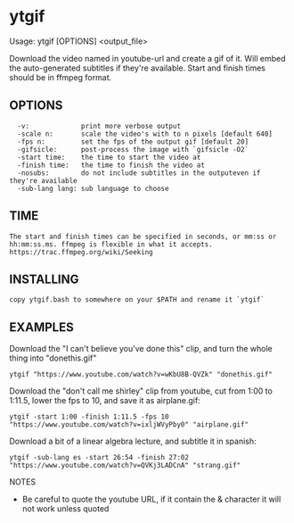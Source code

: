 # ytgif

Usage: ytgif [OPTIONS] <youtube-url> <output_file>

Download the video named in youtube-url and create a gif of it. Will embed the auto-generated subtitles if they're available. Start and finish times should be in ffmpeg format.

## OPTIONS

```
  -v:             print more verbose output
  -scale n:       scale the video's with to n pixels [default 640]
  -fps n:         set the fps of the output gif [default 20]
  -gifsicle:      post-process the image with `gifsicle -O2`
  -start time:    the time to start the video at
  -finish time:   the time to finish the video at
  -nosubs:        do not include subtitles in the outputeven if they're available
  -sub-lang lang: sub language to choose
```

## TIME

    The start and finish times can be specified in seconds, or mm:ss or hh:mm:ss.ms. ffmpeg is flexible in what it accepts. https://trac.ffmpeg.org/wiki/Seeking

## INSTALLING

    copy ytgif.bash to somewhere on your $PATH and rename it `ytgif`

## EXAMPLES

Download the "I can't believe you've done this" clip, and turn the whole thing into "donethis.gif"

    ytgif "https://www.youtube.com/watch?v=wKbU8B-QVZk" "donethis.gif"

Download the "don't call me shirley" clip from youtube, cut from 1:00 to 1:11.5, lower the fps to 10, and save it as airplane.gif:

    ytgif -start 1:00 -finish 1:11.5 -fps 10 "https://www.youtube.com/watch?v=ixljWVyPby0" "airplane.gif"

Download a bit of a linear algebra lecture, and subtitle it in spanish:

    ytgif -sub-lang es -start 26:54 -finish 27:02 "https://www.youtube.com/watch?v=QVKj3LADCnA" "strang.gif"

NOTES

- Be careful to quote the youtube URL, if it contain the & character it will not work unless quoted
